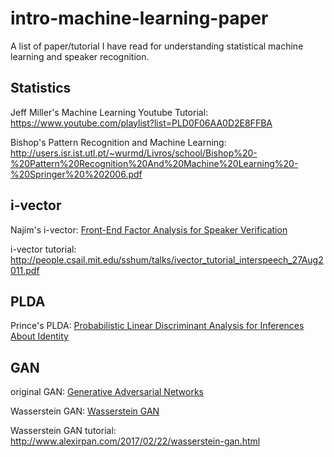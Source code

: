 # intro-machine-learning-paper
A list of paper/tutorial I have read for understanding statistical machine learning and speaker recognition. 

## Statistics 
Jeff Miller's Machine Learning Youtube Tutorial: https://www.youtube.com/playlist?list=PLD0F06AA0D2E8FFBA

Bishop's Pattern Recognition and Machine Learning: http://users.isr.ist.utl.pt/~wurmd/Livros/school/Bishop%20-%20Pattern%20Recognition%20And%20Machine%20Learning%20-%20Springer%20%202006.pdf

## i-vector 
Najim's i-vector: [Front-End Factor Analysis for Speaker Verification](http://ieeexplore.ieee.org/document/5545402/)

i-vector tutorial: http://people.csail.mit.edu/sshum/talks/ivector_tutorial_interspeech_27Aug2011.pdf

## PLDA 
Prince's PLDA: [Probabilistic Linear Discriminant Analysis for Inferences About Identity](http://ieeexplore.ieee.org/abstract/document/4409052/)

## GAN
original GAN: [Generative Adversarial Networks](https://arxiv.org/abs/1406.2661)

Wasserstein GAN: [Wasserstein GAN](https://arxiv.org/abs/1701.07875)

Wasserstein GAN tutorial: http://www.alexirpan.com/2017/02/22/wasserstein-gan.html
